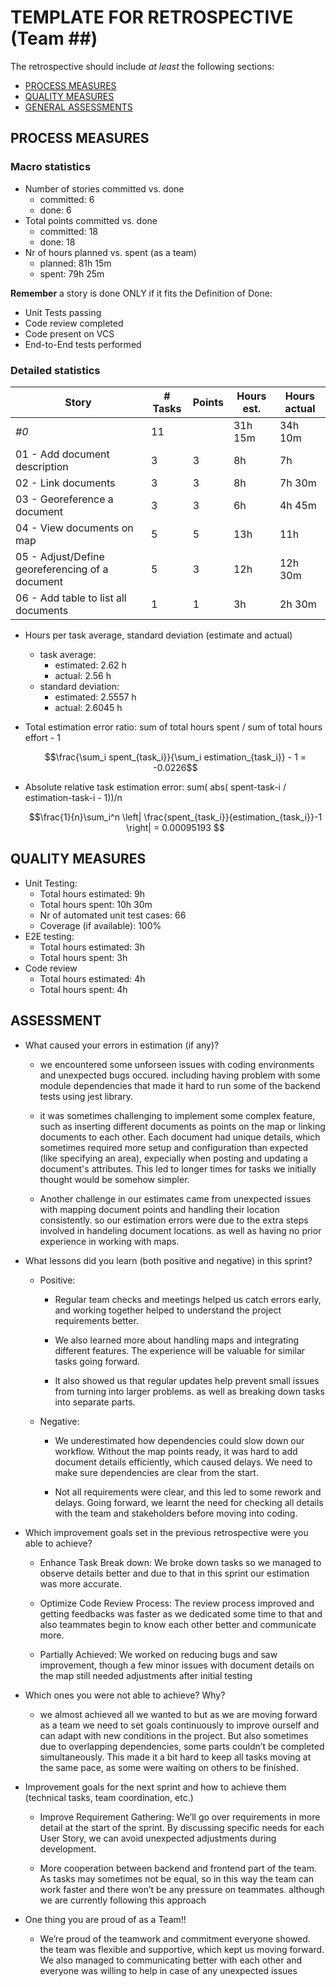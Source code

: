 # TEMPLATE FOR RETROSPECTIVE (Team ##)

The retrospective should include _at least_ the following
sections:

- [PROCESS MEASURES](#process-measures)
- [QUALITY MEASURES](#quality-measures)
- [GENERAL ASSESSMENTS](#assessment)

## PROCESS MEASURES

### Macro statistics

- Number of stories committed vs. done
  - committed: 6
  - done: 6
- Total points committed vs. done
  - committed: 18
  - done: 18
- Nr of hours planned vs. spent (as a team)
  - planned: 81h 15m
  - spent: 79h 25m

**Remember** a story is done ONLY if it fits the Definition of Done:

- Unit Tests passing
- Code review completed
- Code present on VCS
- End-to-End tests performed

### Detailed statistics

| Story                                           | # Tasks | Points | Hours est. | Hours actual |
| ----------------------------------------------- | ------- | ------ | ---------- | ------------ |
| _#0_                                            | 11      |        | 31h 15m    | 34h 10m      |
| 01 - Add document description                   | 3       | 3      | 8h         | 7h           |
| 02 - Link documents                             | 3       | 3      | 8h         | 7h 30m       |
| 03 - Georeference a document                    | 3       | 3      | 6h         | 4h 45m       |
| 04 - View documents on map                      | 5       | 5      | 13h        | 11h          |
| 05 - Adjust/Define georeferencing of a document | 5       | 3      | 12h        | 12h 30m      |
| 06 - Add table to list all documents            | 1       | 1      | 3h         | 2h 30m       |

- Hours per task average, standard deviation (estimate and actual)
  - task average:
    - estimated: 2.62 h
    - actual: 2.56 h
  - standard deviation:
    - estimated: 2.5557 h
    - actual: 2.6045 h
- Total estimation error ratio: sum of total hours spent / sum of total hours effort - 1

  $$\frac{\sum_i spent_{task_i}}{\sum_i estimation_{task_i}} - 1 = -0.0226$$

- Absolute relative task estimation error: sum( abs( spent-task-i / estimation-task-i - 1))/n

  $$\frac{1}{n}\sum_i^n \left| \frac{spent_{task_i}}{estimation_{task_i}}-1 \right| = 0.00095193 $$

## QUALITY MEASURES

- Unit Testing:
  - Total hours estimated: 9h
  - Total hours spent: 10h 30m
  - Nr of automated unit test cases: 66
  - Coverage (if available): 100%
- E2E testing:
  - Total hours estimated: 3h
  - Total hours spent: 3h
- Code review
  - Total hours estimated: 4h
  - Total hours spent: 4h

## ASSESSMENT

- What caused your errors in estimation (if any)?

  - we encountered some unforseen issues with coding environments and unexpected bugs occured.
    including having problem with some module dependencies that made it hard to run some of the backend tests using jest library.

  - it was sometimes challenging to implement some complex feature, such as inserting different documents as points on the map or linking documents to each other.
    Each document had unique details, which sometimes required more setup and configuration than expected (like specifying an area), expecially when
    posting and updating a document's attributes. This led to longer times for tasks we initially thought would be somehow simpler.

  - Another challenge in our estimates came from unexpected issues with mapping document points and handling their location consistently.
    so our estimation errors were due to the extra steps involved in handeling document locations. as well as having no prior experience in working with maps.

- What lessons did you learn (both positive and negative) in this sprint?

  - Positive:

    - Regular team checks and meetings helped us catch errors early, and working together helped to understand the project requirements better.

    - We also learned more about handling maps and integrating different features. The experience will be valuable for similar tasks going forward.
    - It also showed us that regular updates help prevent small issues from turning into larger problems. as well as breaking down tasks into separate parts.

  - Negative:

    - We underestimated how dependencies could slow down our workflow. Without the map points ready, it was hard to add document details efficiently, which caused delays.
      We need to make sure dependencies are clear from the start.

    - Not all requirements were clear, and this led to some rework and delays. Going forward,
      we learnt the need for checking all details with the team and stakeholders before moving into coding.

- Which improvement goals set in the previous retrospective were you able to achieve?

  - Enhance Task Break down: We broke down tasks so we managed to observe details better and due to that in this sprint our estimation was more accurate.
  - Optimize Code Review Process: The review process improved and getting feedbacks was faster as we dedicated some time to that and also teammates begin to know each other better and communicate more.

  - Partially Achieved: We worked on reducing bugs and saw improvement, though a few minor issues with document details on the map still needed adjustments after initial testing

- Which ones you were not able to achieve? Why?
  - we almost achieved all we wanted to but as we are moving forward as a team we need to set goals continuously to improve ourself and can adapt with new conditions in the project.
    But also sometimes due to overlapping dependencies, some parts couldn’t be completed simultaneously. This made it a bit hard to keep all tasks moving at the same pace, as some were waiting on others to be finished.
- Improvement goals for the next sprint and how to achieve them (technical tasks, team coordination, etc.)

  - Improve Requirement Gathering: We’ll go over requirements in more detail at the start of the sprint. By discussing specific needs for each User Story, we can avoid unexpected adjustments during development.

  - More cooperation between backend and frontend part of the team. As tasks may sometimes not be equal, so in this way the team can work faster and there won’t be any pressure on teammates.
    although we are currently following this approach

- One thing you are proud of as a Team!!
  - We’re proud of the teamwork and commitment everyone showed. the team was flexible and supportive, which kept us moving forward.
    We also managed to communicating better with each other and everyone was willing to help in case of any unexpected issues

